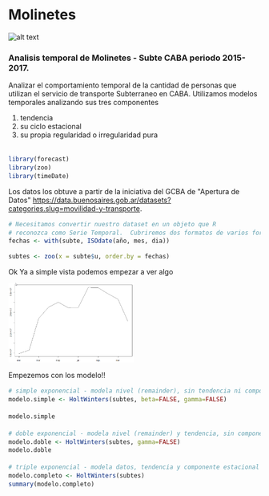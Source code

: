 # Molinetes
![alt text](http://k37.kn3.net/taringa/1/6/3/7/6/7/84/anton_newcombe/8CE.jpg?3329)

### Analisis temporal de **Molinetes - Subte CABA** periodo **2015-2017**.

Analizar el comportamiento temporal de la cantidad de personas que utilizan el servicio de transporte Subterraneo en CABA.
Utilizamos modelos temporales analizando sus tres componentes
1) tendencia 
2) su ciclo estacional
3) su propia regularidad o irregularidad pura

```r

library(forecast)
library(zoo)
library(timeDate)
```
Los datos los obtuve a partir de la iniciativa del GCBA de "Apertura de Datos" https://data.buenosaires.gob.ar/datasets?categories.slug=movilidad-y-transporte.


```r
# Necesitamos convertir nuestro dataset en un objeto que R
# reconozca como Serie Temporal.  Cubriremos dos formatos de varios formatos,
fechas <- with(subte, ISOdate(año, mes, dia))
```

```r
subtes <- zoo(x = subte$u, order.by = fechas)

```
Ok Ya a simple vista podemos empezar a ver algo

<img src="ins/plot1.png" width="250">

Empezemos con los modelo!!
```r
# simple exponencial - modela nivel (remainder), sin tendencia ni componente estacional
modelo.simple <- HoltWinters(subtes, beta=FALSE, gamma=FALSE)

modelo.simple

# doble exponencial - modela nivel (remainder) y tendencia, sin componente estacional
modelo.doble <- HoltWinters(subtes, gamma=FALSE)
modelo.doble

# triple exponencial - modela datos, tendencia y componente estacional
modelo.completo <- HoltWinters(subtes)
summary(modelo.completo)
```
